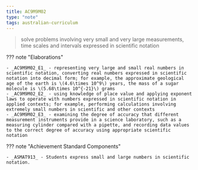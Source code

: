 ```yaml
---
title: AC9M9M02
type: "note"
tags: australian-curriculum
---
```




> solve problems involving very small and very large measurements, time scales and intervals expressed in scientific notation

??? note "Elaborations"

	- _AC9M9M02_E1_ - representing very large and small real numbers in scientific notation, converting real numbers expressed in scientific notation into decimal form; for example, the approximate geological age of the earth is \(4.6\times 10^9\) years, the mass of a sugar molecule is \(5.68\times 10^{-21}\) grams
	- _AC9M9M02_E2_ - using knowledge of place value and applying exponent laws to operate with numbers expressed in scientific notation in applied contexts; for example, performing calculations involving extremely small numbers in scientific and other contexts
	- _AC9M9M02_E3_ - examining the degree of accuracy that different measurement instruments provide in a science laboratory, such as a measuring cylinder compared with a pipette, and recording data values to the correct degree of accuracy using appropriate scientific notation
??? note "Achievement Standard Components"

	- _ASMAT913_ - Students express small and large numbers in scientific notation.


